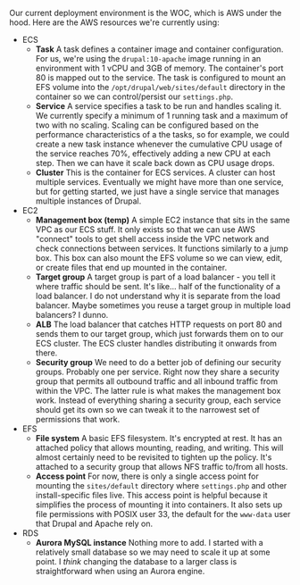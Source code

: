 Our current deployment environment is the WOC, which is AWS under the hood. Here
are the AWS resources we're currently using:

- ECS
  - **Task** A task defines a container image and container configuration. For
    us, we're using the `drupal:10-apache` image running in an environment with
    1 vCPU and 3GB of memory. The container's port 80 is mapped out to the
    service. The task is configured to mount an EFS volume into the
    `/opt/drupal/web/sites/default` directory in the container so we can
    control/persist our `settings.php`.
  - **Service** A service specifies a task to be run and handles scaling it. We
    currently specify a minimum of 1 running task and a maximum of two with no
    scaling. Scaling can be configured based on the performance characteristics
    of a the tasks, so for example, we could create a new task instance whenever
    the cumulative CPU usage of the service reaches 70%, effectively adding a
    new CPU at each step. Then we can have it scale back down as CPU usage
    drops.
  - **Cluster** This is the container for ECS services. A cluster can host
    multiple services. Eventually we might have more than one service, but for
    getting started, we just have a single service that manages multiple
    instances of Drupal.
- EC2
  - **Management box (temp)** A simple EC2 instance that sits in the same VPC as
    our ECS stuff. It only exists so that we can use AWS "connect" tools to get
    shell access inside the VPC network and check connections between services.
    It functions similarly to a jump box. This box can also mount the EFS volume
    so we can view, edit, or create files that end up mounted in the container.
  - **Target group** A target group is part of a load balancer - you tell it
    where traffic should be sent. It's like... half of the functionality of a
    load balancer. I do not understand why it is separate from the load
    balancer. Maybe sometimes you reuse a target group in multiple load
    balancers? I dunno.
  - **ALB** The load balancer that catches HTTP requests on port 80 and sends
    them to our target group, which just forwards them on to our ECS cluster.
    The ECS cluster handles distributing it onwards from there.
  - **Security group** We need to do a better job of defining our security
    groups. Probably one per service. Right now they share a security group that
    permits all outbound traffic and all inbound traffic from within the VPC.
    The latter rule is what makes the management box work. Instead of everything
    sharing a security group, each service should get its own so we can tweak it
    to the narrowest set of permissions that work.
- EFS
  - **File system** A basic EFS filesystem. It's encrypted at rest. It has an
    attached policy that allows mounting, reading, and writing. This will almost
    certainly need to be revisited to tighten up the policy. It's attached to a
    security group that allows NFS traffic to/from all hosts.
  - **Access point** For now, there is only a single access point for mounting
    the `sites/default` directory where `settings.php` and other
    install-specific files live. This access point is helpful because it
    simplifies the process of mounting it into containers. It also sets up file
    permissions with POSIX user 33, the default for the `www-data` user that
    Drupal and Apache rely on.
- RDS
  - **Aurora MySQL instance** Nothing more to add. I started with a relatively
    small database so we may need to scale it up at some point. I _think_
    changing the database to a larger class is straightforward when using an
    Aurora engine.
